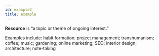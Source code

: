 ```yaml
---
id: example3
title: example
---
```


**Resource** is “a topic or theme of ongoing interest.”

Examples include: habit formation; project management; transhumanism; coffee; music; gardening; online marketing; SEO; interior design; architecture; note-taking
